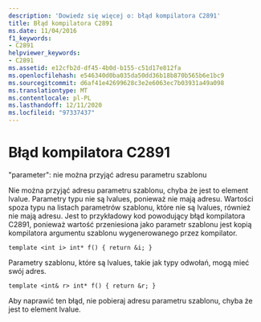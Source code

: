 ```yaml
---
description: 'Dowiedz się więcej o: błąd kompilatora C2891'
title: Błąd kompilatora C2891
ms.date: 11/04/2016
f1_keywords:
- C2891
helpviewer_keywords:
- C2891
ms.assetid: e12cfb2d-df45-4b0d-b155-c51d17e812fa
ms.openlocfilehash: e546340d0ba035da50dd36b18b870b565b6e1bc9
ms.sourcegitcommit: d6af41e42699628c3e2e6063ec7b03931a49a098
ms.translationtype: MT
ms.contentlocale: pl-PL
ms.lasthandoff: 12/11/2020
ms.locfileid: "97337437"
---
```

# <a name="compiler-error-c2891"></a>Błąd kompilatora C2891

"parameter": nie można przyjąć adresu parametru szablonu

Nie można przyjąć adresu parametru szablonu, chyba że jest to element lvalue. Parametry typu nie są lvalues, ponieważ nie mają adresu. Wartości spoza typu na listach parametrów szablonu, które nie są lvalues, również nie mają adresu. Jest to przykładowy kod powodujący błąd kompilatora C2891, ponieważ wartość przeniesiona jako parametr szablonu jest kopią kompilatora argumentu szablonu wygenerowanego przez kompilator.

```
template <int i> int* f() { return &i; }
```

Parametry szablonu, które są lvalues, takie jak typy odwołań, mogą mieć swój adres.

```
template <int& r> int* f() { return &r; }
```

Aby naprawić ten błąd, nie pobieraj adresu parametru szablonu, chyba że jest to element lvalue.
